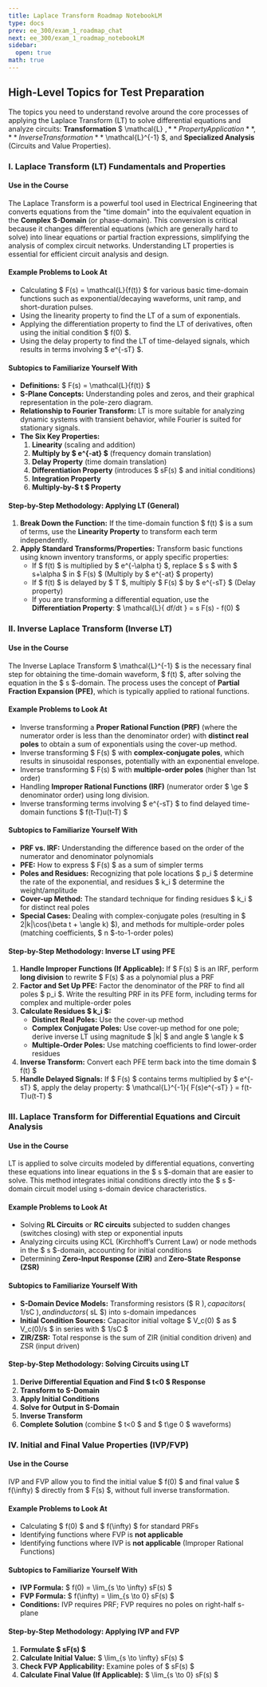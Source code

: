```yaml
---
title: Laplace Transform Roadmap NotebookLM
type: docs
prev: ee_300/exam_1_roadmap_chat
next: ee_300/exam_1_roadmap_notebookLM
sidebar:
  open: true
math: true
---
```


## High-Level Topics for Test Preparation

The topics you need to understand revolve around the core processes of applying the Laplace Transform (LT) to solve differential equations and analyze circuits: **Transformation** $ \mathcal{L} $, **Property Application**, **Inverse Transformation** $ \mathcal{L}^{-1} $, and **Specialized Analysis** (Circuits and Value Properties).

### I. Laplace Transform (LT) Fundamentals and Properties

#### Use in the Course
The Laplace Transform is a powerful tool used in Electrical Engineering that converts equations from the "time domain" into the equivalent equation in the **Complex S-Domain** (or phase-domain). This conversion is critical because it changes differential equations (which are generally hard to solve) into linear equations or partial fraction expressions, simplifying the analysis of complex circuit networks. Understanding LT properties is essential for efficient circuit analysis and design.

#### Example Problems to Look At
* Calculating $ F(s) = \mathcal{L}\{f(t)\} $ for various basic time-domain functions such as exponential/decaying waveforms, unit ramp, and short-duration pulses.
* Using the linearity property to find the LT of a sum of exponentials.
* Applying the differentiation property to find the LT of derivatives, often using the initial condition $ f(0) $.
* Using the delay property to find the LT of time-delayed signals, which results in terms involving $ e^{-sT} $.

#### Subtopics to Familiarize Yourself With
* **Definitions:** $ F(s) = \mathcal{L}\{f(t)\} $
* **S-Plane Concepts:** Understanding poles and zeros, and their graphical representation in the pole-zero diagram.
* **Relationship to Fourier Transform:** LT is more suitable for analyzing dynamic systems with transient behavior, while Fourier is suited for stationary signals.
* **The Six Key Properties:**
    1. **Linearity** (scaling and addition)
    2. **Multiply by $ e^{-at} $** (frequency domain translation)
    3. **Delay Property** (time domain translation)
    4. **Differentiation Property** (introduces $ sF(s) $ and initial conditions)
    5. **Integration Property**
    6. **Multiply-by-$ t $ Property**

#### Step-by-Step Methodology: Applying LT (General)
1. **Break Down the Function:** If the time-domain function $ f(t) $ is a sum of terms, use the **Linearity Property** to transform each term independently.
2. **Apply Standard Transforms/Properties:** Transform basic functions using known inventory transforms, or apply specific properties:
    * If $ f(t) $ is multiplied by $ e^{-\alpha t} $, replace $ s $ with $ s+\alpha $ in $ F(s) $ (Multiply by $ e^{-at} $ property)
    * If $ f(t) $ is delayed by $ T $, multiply $ F(s) $ by $ e^{-sT} $ (Delay property)
    * If you are transforming a differential equation, use the **Differentiation Property**: $ \mathcal{L}\{ df/dt \} = s F(s) - f(0) $

### II. Inverse Laplace Transform (Inverse LT)

#### Use in the Course
The Inverse Laplace Transform $ \mathcal{L}^{-1} $ is the necessary final step for obtaining the time-domain waveform, $ f(t) $, after solving the equation in the $ s $-domain. The process uses the concept of **Partial Fraction Expansion (PFE)**, which is typically applied to rational functions.

#### Example Problems to Look At
* Inverse transforming a **Proper Rational Function (PRF)** (where the numerator order is less than the denominator order) with **distinct real poles** to obtain a sum of exponentials using the cover-up method.
* Inverse transforming $ F(s) $ with **complex-conjugate poles**, which results in sinusoidal responses, potentially with an exponential envelope.
* Inverse transforming $ F(s) $ with **multiple-order poles** (higher than 1st order)
* Handling **Improper Rational Functions (IRF)** (numerator order $ \ge $ denominator order) using long division.
* Inverse transforming terms involving $ e^{-sT} $ to find delayed time-domain functions $ f(t-T)u(t-T) $

#### Subtopics to Familiarize Yourself With
* **PRF vs. IRF:** Understanding the difference based on the order of the numerator and denominator polynomials
* **PFE:** How to express $ F(s) $ as a sum of simpler terms
* **Poles and Residues:** Recognizing that pole locations $ p_i $ determine the rate of the exponential, and residues $ k_i $ determine the weight/amplitude
* **Cover-up Method:** The standard technique for finding residues $ k_i $ for distinct real poles
* **Special Cases:** Dealing with complex-conjugate poles (resulting in $ 2|k|\cos(\beta t + \angle k) $), and methods for multiple-order poles (matching coefficients, $ n $-to-1-order poles)

#### Step-by-Step Methodology: Inverse LT using PFE
1. **Handle Improper Functions (If Applicable):** If $ F(s) $ is an IRF, perform **long division** to rewrite $ F(s) $ as a polynomial plus a PRF
2. **Factor and Set Up PFE:** Factor the denominator of the PRF to find all poles $ p_i $. Write the resulting PRF in its PFE form, including terms for complex and multiple-order poles
3. **Calculate Residues $ k_i $:**
    * **Distinct Real Poles:** Use the cover-up method
    * **Complex Conjugate Poles:** Use cover-up method for one pole; derive inverse LT using magnitude $ |k| $ and angle $ \angle k $
    * **Multiple-Order Poles:** Use matching coefficients to find lower-order residues
4. **Inverse Transform:** Convert each PFE term back into the time domain $ f(t) $
5. **Handle Delayed Signals:** If $ F(s) $ contains terms multiplied by $ e^{-sT} $, apply the delay property: $ \mathcal{L}^{-1}\{ F(s)e^{-sT} \} = f(t-T)u(t-T) $

### III. Laplace Transform for Differential Equations and Circuit Analysis

#### Use in the Course
LT is applied to solve circuits modeled by differential equations, converting these equations into linear equations in the $ s $-domain that are easier to solve. This method integrates initial conditions directly into the $ s $-domain circuit model using s-domain device characteristics.

#### Example Problems to Look At
* Solving **RL Circuits** or **RC circuits** subjected to sudden changes (switches closing) with step or exponential inputs
* Analyzing circuits using KCL (Kirchhoff’s Current Law) or node methods in the $ s $-domain, accounting for initial conditions
* Determining **Zero-Input Response (ZIR)** and **Zero-State Response (ZSR)**

#### Subtopics to Familiarize Yourself With
* **S-Domain Device Models:** Transforming resistors ($ R $), capacitors ($ 1/sC $), and inductors ($ sL $) into s-domain impedances
* **Initial Condition Sources:** Capacitor initial voltage $ V_c(0) $ as $ V_c(0)/s $ in series with $ 1/sC $
* **ZIR/ZSR:** Total response is the sum of ZIR (initial condition driven) and ZSR (input driven)

#### Step-by-Step Methodology: Solving Circuits using LT
1. **Derive Differential Equation and Find $ t<0 $ Response**
2. **Transform to S-Domain**
3. **Apply Initial Conditions**
4. **Solve for Output in S-Domain**
5. **Inverse Transform**
6. **Complete Solution** (combine $ t<0 $ and $ t\ge 0 $ waveforms)

### IV. Initial and Final Value Properties (IVP/FVP)

#### Use in the Course
IVP and FVP allow you to find the initial value $ f(0) $ and final value $ f(\infty) $ directly from $ F(s) $, without full inverse transformation.

#### Example Problems to Look At
* Calculating $ f(0) $ and $ f(\infty) $ for standard PRFs
* Identifying functions where FVP is **not applicable**
* Identifying functions where IVP is **not applicable** (Improper Rational Functions)

#### Subtopics to Familiarize Yourself With
* **IVP Formula:** $ f(0) = \lim_{s \to \infty} sF(s) $
* **FVP Formula:** $ f(\infty) = \lim_{s \to 0} sF(s) $
* **Conditions:** IVP requires PRF; FVP requires no poles on right-half s-plane

#### Step-by-Step Methodology: Applying IVP and FVP
1. **Formulate $ sF(s) $**
2. **Calculate Initial Value:** $ \lim_{s \to \infty} sF(s) $
3. **Check FVP Applicability:** Examine poles of $ sF(s) $
4. **Calculate Final Value (If Applicable):** $ \lim_{s \to 0} sF(s) $
